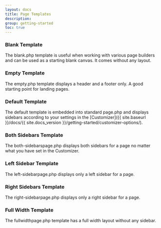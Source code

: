 ```yaml
---
layout: docs
title: Page Templates
description: 
group: getting-started
toc: true
---
```



### Blank Template
The blank.php template is useful when working with various page builders and can be used as a starting blank canvas. It comes without any layout.

### Empty Template
The empty.php template displays a header and a footer only. A good starting point for landing pages.

### Default Template
The default template is embedded into standard page.php and displays sidebars according to your settings in the [Customizer]({{ site.baseurl }}/docs/{{ site.docs_version }}/getting-started/customizer-options/).

### Both Sidebars Template
The both-sidebarspage.php displays both sidebars for a page no matter what you have set in the Customizer.

### Left Sidebar Template
The left-sidebarpage.php displays only a left sidebar for a page.

### Right Sidebars Template
The right-sidebarpage.php displays only a right sidebar for a page.

### Full Width Template
The fullwidthpage.php template has a full width layout without any sidebar.
